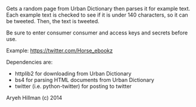 Gets a random page from Urban Dictionary then parses it for
example text. Each example text is checked to see if it is
under 140 characters, so it can be tweeted. Then, the text
is tweeted.

Be sure to enter consumer consumer and access keys and
secrets before use.

Example: https://twitter.com/Horse_ebookz

Dependencies are:
- httplib2 for downloading from Urban Dictionary
- bs4 for parsing HTML documents from Urban Dictionary
- twitter (i.e. python-twitter) for posting to twitter

Aryeh Hillman (c) 2014
